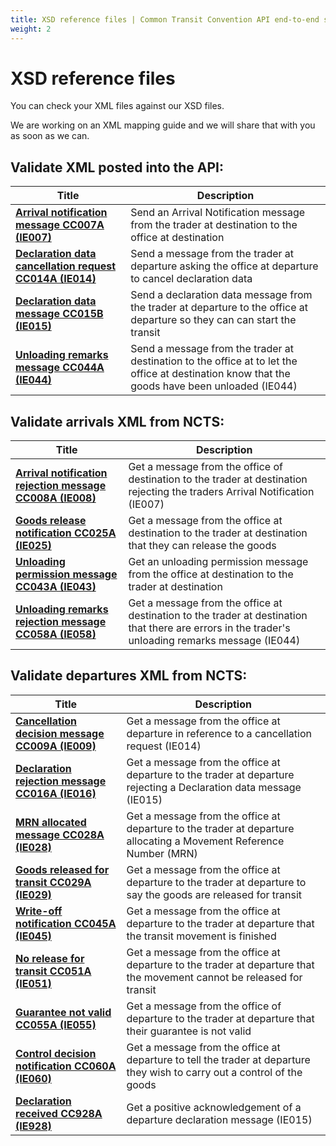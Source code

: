 ```yaml
---
title: XSD reference files | Common Transit Convention API end-to-end service guide
weight: 2
---
```


# XSD reference files

You can check your XML files against our XSD files.

We are working on an XML mapping guide and we will share that with you as soon as we can.  

## Validate XML posted into the API:


| **Title** | **Description** |
|------|-------------|
|**[Arrival notification message CC007A (IE007)](https://github.com/hmrc/common-transit-convention-traders/blob/master/conf/xsd/cc007a.xsd)** |Send an Arrival Notification message from the trader at destination to the office at destination|
|**[Declaration data cancellation request CC014A (IE014)](https://github.com/hmrc/common-transit-convention-traders/blob/master/conf/xsd/cc014a.xsd)**| Send a message from the trader at departure asking the office at departure to cancel declaration data|
|**[Declaration data message CC015B (IE015)](https://github.com/hmrc/common-transit-convention-traders/blob/master/conf/xsd/cc015b.xsd)**|Send a declaration data message from the trader at departure to the office at departure so they can can start the transit|
|**[Unloading remarks message CC044A (IE044)](https://github.com/hmrc/common-transit-convention-traders/blob/master/conf/xsd/cc044a.xsd)** |Send a message from the trader at destination to the office at to let the office at destination know that the goods have been unloaded (IE044)|


## Validate arrivals XML from NCTS:  

| **Title** | **Description** |
|------|-------------|
|**[Arrival notification rejection message CC008A (IE008)](https://github.com/hmrc/transit-movements-trader-at-destination/blob/master/conf/xsd/CC008A.xsd)**|Get a message from the office of destination to the trader at destination rejecting the traders Arrival Notification (IE007)|
|**[Goods release notification CC025A (IE025)](https://github.com/hmrc/transit-movements-trader-at-destination/blob/master/conf/xsd/CC025A.xsd)**| Get a message from the office at destination to the trader at destination that they can release the goods|
|**[Unloading permission message CC043A (IE043)](https://github.com/hmrc/transit-movements-trader-at-destination/blob/master/conf/xsd/CC043A.xsd)**| Get an unloading permission message from the office at destination to the trader at destination |
|**[Unloading remarks rejection message CC058A (IE058)](https://github.com/hmrc/transit-movements-trader-at-destination/blob/master/conf/xsd/CC058A.xsd)**| Get a message from the office at destination to the trader at destination that there are errors in the trader's unloading remarks message (IE044)|



## Validate departures XML from NCTS:

| **Title** | **Description** |
|------|-------------|
|**[Cancellation decision message CC009A (IE009)](https://github.com/hmrc/transits-movements-trader-at-departure/blob/master/conf/xsd/CC009A.xsd)**| Get a message from the office at departure in reference to a cancellation request (IE014)|
|**[Declaration rejection message CC016A (IE016)](https://github.com/hmrc/transits-movements-trader-at-departure/blob/master/conf/xsd/CC016A.xsd)**| Get a message from the office at departure to the trader at departure rejecting a Declaration data message (IE015)|
|**[MRN allocated message CC028A (IE028)](https://github.com/hmrc/transits-movements-trader-at-departure/blob/master/conf/xsd/CC028A.xsd)**| Get a message from the office at departure to the trader at departure allocating a Movement Reference Number (MRN)|
|**[Goods released for transit CC029A (IE029)](https://github.com/hmrc/transits-movements-trader-at-departure/blob/master/conf/xsd/CC029A.xsd)**| Get a message from the office at departure to the trader at departure to say the goods are released for transit|
|**[Write-off notification CC045A (IE045)](https://github.com/hmrc/transits-movements-trader-at-departure/blob/master/conf/xsd/CC045A.xsd)**| Get a message from the office at departure to the trader at departure that the transit movement is finished|
|**[No release for transit CC051A (IE051)](https://github.com/hmrc/transits-movements-trader-at-departure/blob/master/conf/xsd/CC051A.xsd)**| Get a message from the office at departure to the trader at departure that the movement cannot be released for transit|
|**[Guarantee not valid CC055A (IE055)](https://github.com/hmrc/transits-movements-trader-at-departure/blob/master/conf/xsd/CC055A.xsd)**| Get a message from the office of departure to the trader at departure that their guarantee is not valid|
|**[Control decision notification CC060A (IE060)](https://github.com/hmrc/transits-movements-trader-at-departure/blob/master/conf/xsd/CC060A.xsd)**| Get a message from the office at departure to tell the trader at departure they wish to carry out a control of the goods|
|**[Declaration received CC928A (IE928)](https://github.com/hmrc/transits-movements-trader-at-departure/blob/master/conf/xsd/CC928A.xsd)**| Get a positive acknowledgement of a departure declaration message (IE015)|
